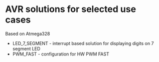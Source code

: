 
# AVR solutions for selected use cases
Based on Atmega328
* LED_7_SEGMENT - interrupt based solution for displaying digits on 7 segment LED
* PWM_FAST - configuration for HW PWM FAST
